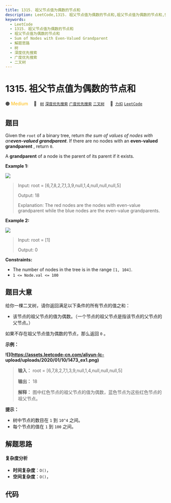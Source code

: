 ```yaml
---
title: 1315. 祖父节点值为偶数的节点和
description: LeetCode,1315. 祖父节点值为偶数的节点和,祖父节点值为偶数的节点和,Sum of Nodes with Even-Valued Grandparent,解题思路,树,深度优先搜索,广度优先搜索,二叉树
keywords:
  - LeetCode
  - 1315. 祖父节点值为偶数的节点和
  - 祖父节点值为偶数的节点和
  - Sum of Nodes with Even-Valued Grandparent
  - 解题思路
  - 树
  - 深度优先搜索
  - 广度优先搜索
  - 二叉树
---
```


# 1315. 祖父节点值为偶数的节点和

🟠 <font color=#ffb800>Medium</font>&emsp; 🔖&ensp; [`树`](/tag/tree.md) [`深度优先搜索`](/tag/depth-first-search.md) [`广度优先搜索`](/tag/breadth-first-search.md) [`二叉树`](/tag/binary-tree.md)&emsp; 🔗&ensp;[`力扣`](https://leetcode.cn/problems/sum-of-nodes-with-even-valued-grandparent) [`LeetCode`](https://leetcode.com/problems/sum-of-nodes-with-even-valued-grandparent)

## 题目

Given the `root` of a binary tree, return _the sum of values of nodes with
an**even-valued grandparent**_. If there are no nodes with an **even-valued
grandparent** , return `0`.

A **grandparent** of a node is the parent of its parent if it exists.



**Example 1:**

![](https://assets.leetcode.com/uploads/2021/08/10/even1-tree.jpg)

> Input: root = [6,7,8,2,7,1,3,9,null,1,4,null,null,null,5]
> 
> Output: 18
> 
> Explanation: The red nodes are the nodes with even-value grandparent while the blue nodes are the even-value grandparents.

**Example 2:**

![](https://assets.leetcode.com/uploads/2021/08/10/even2-tree.jpg)

> Input: root = [1]
> 
> Output: 0

**Constraints:**

  * The number of nodes in the tree is in the range `[1, 104]`.
  * `1 <= Node.val <= 100`


## 题目大意

给你一棵二叉树，请你返回满足以下条件的所有节点的值之和：

  * 该节点的祖父节点的值为偶数。（一个节点的祖父节点是指该节点的父节点的父节点。）

如果不存在祖父节点值为偶数的节点，那么返回 `0` 。



**示例：**

**![](https://assets.leetcode-cn.com/aliyun-lc-
upload/uploads/2020/01/10/1473_ex1.png)**

> 
> 
> 
> 
> 
> **输入：** root = [6,7,8,2,7,1,3,9,null,1,4,null,null,null,5]
> 
> **输出：** 18
> 
> **解释：** 图中红色节点的祖父节点的值为偶数，蓝色节点为这些红色节点的祖父节点。
> 
> 



**提示：**

  * 树中节点的数目在 `1` 到 `10^4` 之间。
  * 每个节点的值在 `1` 到 `100` 之间。


## 解题思路

#### 复杂度分析

- **时间复杂度**：`O()`，
- **空间复杂度**：`O()`，

## 代码

```javascript

```